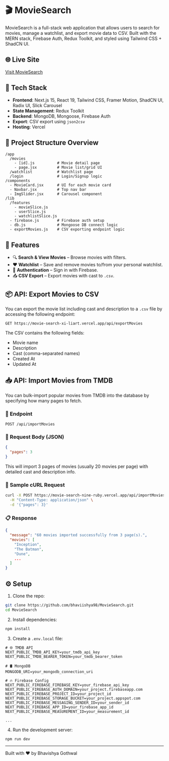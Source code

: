 # 🎬 MovieSearch

MovieSearch is a full-stack web application that allows users to search for movies, manage a watchlist, and export movie data to CSV. Built with the MERN stack, Firebase Auth, Redux Toolkit, and styled using Tailwind CSS + ShadCN UI.

## 🌐 Live Site
[Visit MovieSearch](https://movie-search-xi-liart.vercel.app/)

## 🧰 Tech Stack

- **Frontend**: Next.js 15, React 19, Tailwind CSS, Framer Motion, ShadCN UI, Radix UI, Slick Carousel
- **State Management**: Redux Toolkit
- **Backend**: MongoDB, Mongoose, Firebase Auth
- **Export**: CSV export using `json2csv`
- **Hosting**: Vercel

## 📁 Project Structure Overview

```
/app
  /movies
    - [id].js          # Movie detail page
    - page.jsx         # Movie list/grid UI
  /watchlist           # Watchlist page
  /login               # Login/Signup logic
/components
  - MovieCard.jsx      # UI for each movie card
  - Navbar.jsx         # Top nav bar
  - ImgSlider.jsx      # Carousel component
/lib
  /features
    - movieSlice.js
    - userSlice.js
    - watchlistSlice.js
  - firebase.js        # Firebase auth setup
  - db.js              # Mongoose DB connect logic
  - exportMovies.js    # CSV exporting endpoint logic
```

## 🚀 Features

- 🔍 **Search & View Movies** – Browse movies with filters.
- ❤️ **Watchlist** – Save and remove movies to/from your personal watchlist.
- 👤 **Authentication** – Sign in with Firebase.
- 📤 **CSV Export** – Export movies with cast to `.csv`.

## 📦 API: Export Movies to CSV

You can export the movie list including cast and description to a `.csv` file by accessing the following endpoint:

```
GET https://movie-search-xi-liart.vercel.app/api/exportMovies
```

The CSV contains the following fields:
- Movie name
- Description
- Cast (comma-separated names)
- Created At
- Updated At

## 📥 API: Import Movies from TMDB

You can bulk-import popular movies from TMDB into the database by specifying how many pages to fetch.

### 🔗 Endpoint
```
POST /api/importMovies
```

### 🧾 Request Body (JSON)

```json
{
  "pages": 3
}
```

This will import 3 pages of movies (usually 20 movies per page) with detailed cast and description info.

### 🧪 Sample cURL Request

```bash
curl -X POST https://movie-search-nine-ruby.vercel.app/api/importMovies \
  -H "Content-Type: application/json" \
  -d '{"pages": 3}'
```

### 📋 Response

```json
{
  "message": "60 movies imported successfully from 3 page(s).",
  "movies": [
    "Inception",
    "The Batman",
    "Dune",
    ...
  ]
}
```

## ⚙️ Setup

1. Clone the repo:
```bash
git clone https://github.com/bhaviishya98/MovieSearch.git
cd MovieSearch
```

2. Install dependencies:
```bash
npm install
```

3. Create a `.env.local` file:
```env
# 🌐 TMDB API
NEXT_PUBLIC_TMDB_API_KEY=your_tmdb_api_key
NEXT_PUBLIC_TMDB_BEARER_TOKEN=your_tmdb_bearer_token

# 🛢️ MongoDB
MONGODB_URI=your_mongodb_connection_uri

# 🔥 Firebase Config
NEXT_PUBLIC_FIREBASE_FIREBASE_KEY=your_firebase_api_key
NEXT_PUBLIC_FIREBASE_AUTH_DOMAIN=your_project.firebaseapp.com
NEXT_PUBLIC_FIREBASE_PROJECT_ID=your_project_id
NEXT_PUBLIC_FIREBASE_STORAGE_BUCKET=your_project.appspot.com
NEXT_PUBLIC_FIREBASE_MESSAGING_SENDER_ID=your_sender_id
NEXT_PUBLIC_FIREBASE_APP_ID=your_firebase_app_id
NEXT_PUBLIC_FIREBASE_MEASUREMENT_ID=your_measurement_id

...
```

4. Run the development server:
```bash
npm run dev
```

---

Built with ❤️ by Bhavishya Gothwal
